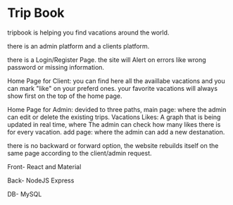 # Trip Book
tripbook is helping you find vacations around the world.

there is an admin platform and a clients platform.

there is a Login/Register Page.
the site will Alert on errors like wrong password or missing information.

Home Page for Client:
you can find here all the availlabe vacations and you can mark "like" on your preferd ones.
your favorite vacations will always show first on the top of the home page.

Home Page for Admin:
devided to three paths,
main page: where the admin can edit or delete the existing trips.
Vacations Likes: A graph that is being updated in real time, where The admin can check how many likes there is for every vacation.
add page: where the admin can add a new destanation.

there is no backward or forward option, the website rebuilds itself on the same page according to the client/admin request.

Front- React and Material

Back- NodeJS Express

DB- MySQL
